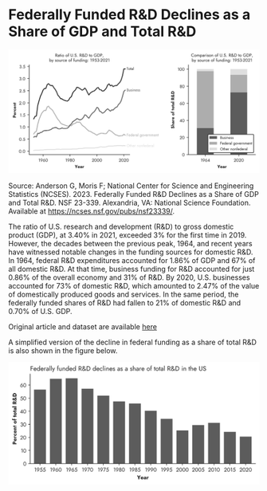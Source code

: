 # Federally Funded R&D Declines as a Share of GDP and Total R&D


![image](./public_rd_funding.png)

Source: Anderson G, Moris F; National Center for Science and Engineering Statistics (NCSES). 2023. Federally Funded R&D Declines as a Share of GDP and Total R&D. NSF 23-339. Alexandria, VA: National Science Foundation. Available at https://ncses.nsf.gov/pubs/nsf23339/.

The ratio of U.S. research and development (R&D) to gross domestic product (GDP), at 3.40% in 2021, exceeded 3% for the first time in 2019. However, the decades between the previous peak, 1964, and recent years have witnessed notable changes in the funding sources for domestic R&D. In 1964, federal R&D expenditures accounted for 1.86% of GDP and 67% of all domestic R&D. At that time, business funding for R&D accounted for just 0.86% of the overall economy and 31% of R&D. By 2020, U.S. businesses accounted for 73% of domestic R&D, which amounted to 2.47% of the value of domestically produced goods and services. In the same period, the federally funded shares of R&D had fallen to 21% of domestic R&D and 0.70% of U.S. GDP.

Original article and dataset are available [here](https://ncses.nsf.gov/pubs/nsf23339/)

A simplified version of the decline in federal funding as a share of total R&D is also shown in the figure below.

![image](./fed_gov_share_of_rd_funding.png)
